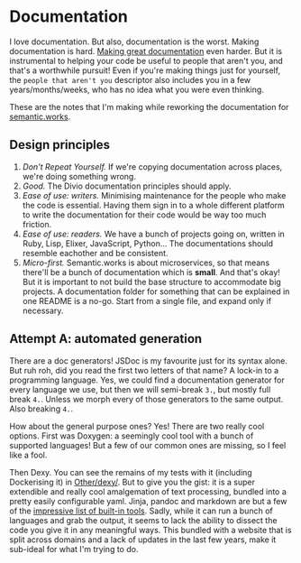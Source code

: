 # Documentation

I love documentation. But also, documentation is the worst. Making documentation is hard. [Making great documentation](diataxis-divio-quickstart.md) even harder. But it is instrumental to helping your code be useful to people that aren't you, and that's a worthwhile pursuit! Even if you're making things just for yourself, the `people that aren't you` descriptor also includes you in a few years/months/weeks, who has no idea what you were even thinking.

These are the notes that I'm making while reworking the documentation for [semantic.works](https://semantic.works).

## Design principles
1. *Don't Repeat Yourself.* If we're copying documentation across places, we're doing something wrong.
2. *Good.* The Divio documentation principles should apply.
3. *Ease of use: writers.* Minimising maintenance for the people who make the code is essential. Having them sign in to a whole different platform to write the documentation for their code would be way too much friction.
4. *Ease of use: readers.* We have a bunch of projects going on, written in Ruby, Lisp, Elixer, JavaScript, Python... The documentations should resemble eachother and be consistent.
5. *Micro-first.* Semantic.works is about microservices, so that means there'll be a bunch of documentation which is **small**. And that's okay! But it is important to not build the base structure to accommodate big projects. A documentation folder for something that can be explained in one README is a no-go. Start from a single file, and expand only if necessary.


## Attempt A: automated generation
There are a doc generators! JSDoc is my favourite just for its syntax alone.
But ruh roh, did you read the first two letters of that name? A lock-in to a programming language. Yes, we could find a documentation generator for every language we use, but then we will semi-break `3.`, but mostly full break `4.`. Unless we morph every of those generators to the same output. Also breaking `4.`.

How about the general purpose ones?
Yes! There are two really cool options. First was Doxygen: a seemingly cool tool with a bunch of supported languages! But a few of our common ones are missing, so I feel like a fool.

Then Dexy. You can see the remains of my tests with it (including Dockerising it) in [Other/dexy/](Other/dexy/). But to give you the gist: it is a super extendible and really cool amalgemation of text processing, bundled into a pretty easily configurable yaml. Jinja, pandoc and markdown are but a few of the [impressive list of built-in tools](https://dexy.github.io/dexy-user-guide/#_filter_documentation). Sadly, while it can run a bunch of languages and grab the output, it seems to lack the ability to dissect the code you give it in any meaningful ways. This bundled with a website that is split across domains and a lack of updates in the last few years, make it sub-ideal for what I'm trying to do.





